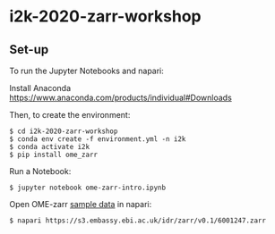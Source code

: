 # i2k-2020-zarr-workshop



## Set-up

To run the Jupyter Notebooks and napari:

Install Anaconda https://www.anaconda.com/products/individual#Downloads

Then, to create the environment:

    $ cd i2k-2020-zarr-workshop
    $ conda env create -f environment.yml -n i2k
    $ conda activate i2k
    $ pip install ome_zarr

Run a Notebook:

    $ jupyter notebook ome-zarr-intro.ipynb


Open OME-zarr [sample data](https://blog.openmicroscopy.org/file-formats/community/2020/11/04/zarr-data/) in napari:

    $ napari https://s3.embassy.ebi.ac.uk/idr/zarr/v0.1/6001247.zarr
